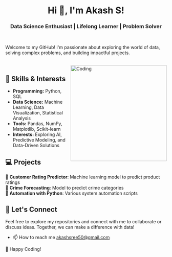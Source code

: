 <h1 align="center">Hi 👋, I'm Akash S!</h1>
<h3 align="center">Data Science Enthusiast | Lifelong Learner | Problem Solver </h3>
<br>

Welcome to my GitHub! I'm passionate about exploring the world of data, solving complex problems, and building impactful projects.  


<br>
<img align="right" alt="Coding" width="300" src="https://cdn.dribbble.com/users/1162077/screenshots/3848914/programmer.gif">

## 🔧 Skills & Interests  
- **Programming:** Python, SQL  
- **Data Science:** Machine Learning, Data Visualization, Statistical Analysis  
- **Tools:** Pandas, NumPy, Matplotlib, Scikit-learn  
- **Interests:** Exploring AI, Predictive Modeling, and Data-Driven Solutions  

## 💻 Projects  
🔹 **Customer Rating Predictor**: Machine learning model to predict product ratings  
🔹 **Crime Forecasting**: Model to predict crime categories  
🔹 **Automation with Python**: Various system automation scripts  

## 🤝 Let's Connect  
Feel free to explore my repositories and connect with me to collaborate or discuss ideas. Together, we can make a difference with data! 

- 📫 How to reach me [akashsree50@gmail.com](mailto:akashsree50@gmail.com)

🌟 Happy Coding!  
